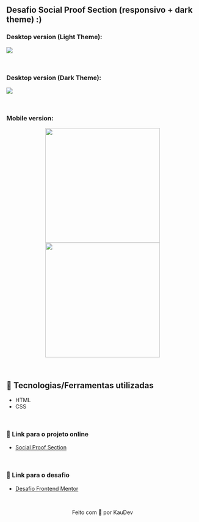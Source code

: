 ## Desafio Social Proof Section (responsivo + dark theme) :)

### Desktop version (Light Theme):
<img src="https://user-images.githubusercontent.com/100402549/157817396-b3f320cc-372d-4444-bebd-b8ca91a9a449.png" align="center" />

&nbsp;

### Desktop version (Dark Theme):
<img src="https://user-images.githubusercontent.com/100402549/157817405-7ae45a5d-225d-4be8-814b-d4d70ea4b707.png" align="center" />

&nbsp;

### Mobile version:
<p align="center">
<img src="https://user-images.githubusercontent.com/100402549/157817526-b18bc261-6659-4dcd-aa85-5ff9ba0f4185.png" width="300px" align="center" />
<img src="https://user-images.githubusercontent.com/100402549/157817538-ad6878da-c116-4624-9830-3b69cf3311d7.png" width="300px" align="center" />
</p>

&nbsp;

## 💜 Tecnologias/Ferramentas utilizadas

* HTML
* CSS

&nbsp;

### 💜 Link para o projeto online
* [Social Proof Section](https://kauanidev.github.io/social-proof-section/)

&nbsp;

### 💜 Link para o desafio
* [Desafio Frontend Mentor](https://www.frontendmentor.io/challenges/social-proof-section-6e0qTv_bA)

&nbsp;

<p align="center">Feito com 💜 por KauDev</p>
